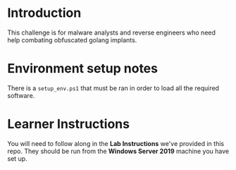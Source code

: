 # Introduction

This challenge is for malware analysts and reverse engineers who need help combating obfuscated golang implants.

# Environment setup notes

There is a `setup_env.ps1` that must be ran in order to load all the required software.

# Learner Instructions

You will need to follow along in the **Lab Instructions** we've provided in this repo. They should be run from the **Windows Server 2019** machine you have set up.